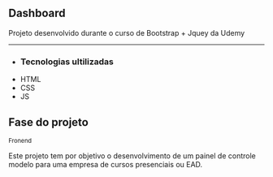 <h2>Dashboard</h2>
<p>Projeto desenvolvido durante o curso de Bootstrap + Jquey da Udemy</p>
<hr>
<ul>
<li><h3>Tecnologias ultilizadas</h3></li>
<li>HTML</li>
<li>CSS</li>
<li>JS</li>
</ul>

<h2>Fase do projeto</h2>
<small>Fronend</small>

<p>Este projeto tem por objetivo o desenvolvimento de um painel de controle modelo para uma empresa de cursos
presenciais ou EAD.</p>
